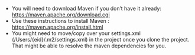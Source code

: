 * You will need to download Maven if you don’t have it already: https://maven.apache.org/download.cgi
* Use these instructions to install Maven : https://maven.apache.org/install.html
* You might need to move/copy over your settings.xml (/Users/{eid}/.m2/settings.xml) in the project once you clone the project. That might be able to resolve the maven dependencies for you.
 
